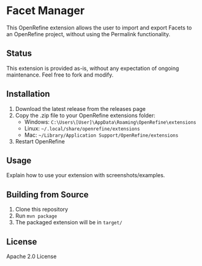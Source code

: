 # Facet Manager

This OpenRefine extension allows the user to import and export Facets to an OpenRefine project, without using the Permalink functionality.

## Status
This extension is provided as-is, without any expectation of ongoing maintenance. Feel free to fork and modify.

## Installation

1. Download the latest release from the releases page
2. Copy the .zip file to your OpenRefine extensions folder:
   - Windows: `C:\Users\[User]\AppData\Roaming\OpenRefine\extensions`
   - Linux: `~/.local/share/openrefine/extensions`
   - Mac: `~/Library/Application Support/OpenRefine/extensions`
3. Restart OpenRefine

## Usage

Explain how  to use your extension with screenshots/examples.

## Building from Source

1. Clone this repository
2. Run `mvn package`
3. The packaged extension will be in `target/`

## License

Apache 2.0 License
